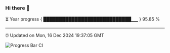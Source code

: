 ### Hi there 👋

⏳ Year progress { ████████████████████████████▁▁ } 95.85 %

---

⏰ Updated on Mon, 16 Dec 2024 19:37:05 GMT

![Progress Bar CI](https://github.com/IshwaranRudhara/GIT-ACTION/workflows/Progress%20Bar%20CI/badge.svg)
